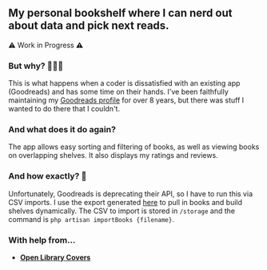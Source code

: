 ## My personal bookshelf where I can nerd out about data and pick next reads.
⚠️ Work in Progress ⚠️

### But why? 🤷🏻‍♀️

This is what happens when a coder is dissatisfied with an existing app (Goodreads) and has some time on their hands. I've been faithfully maintaining my [Goodreads profile](https://www.goodreads.com/user/show/28142761-katelynn) for over 8 years, but there was stuff I wanted to do there that I couldn't.

### And what does it do again? 

The app allows easy sorting and filtering of books, as well as viewing books on overlapping shelves. It also displays my ratings and reviews.

### And how exactly? 🤔

Unfortunately, Goodreads is deprecating their API, so I have to run this via CSV imports. 
I use the export generated [here](https://www.goodreads.com/review/import) to pull in books and build shelves dynamically. 
The CSV to import is stored in `/storage` and the command is `php artisan importBooks {filename}`. 

### With help from...

- **[Open Library Covers](https://openlibrary.org/dev/docs/api/covers)**
